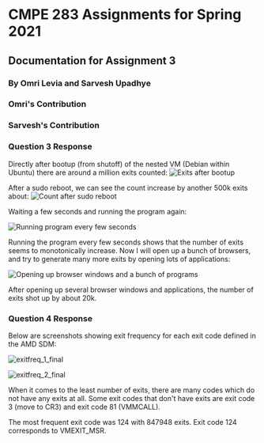 # CMPE 283 Assignments for Spring 2021
## Documentation for Assignment 3
### By Omri Levia and Sarvesh Upadhye

### Omri's Contribution
### Sarvesh's Contribution 

### Question 3 Response
Directly after bootup (from shutoff) of the nested VM (Debian within Ubuntu) there are around a million exits counted:
![Exits after bootup](https://user-images.githubusercontent.com/34635965/116606161-295efc00-a8e5-11eb-9fbd-29f01a34f5a1.png)

After a sudo reboot, we can see the count increase by another 500k exits about:
![Count after sudo reboot](https://user-images.githubusercontent.com/34635965/116606318-60351200-a8e5-11eb-958c-cbe356830be5.png)

Waiting a few seconds and running the program again:

![Running program every few seconds](https://user-images.githubusercontent.com/34635965/116606393-85c21b80-a8e5-11eb-92e9-b6216eb0a92c.png)

Running the program every few seconds shows that the number of exits seems to monotonically increase. Now I will open up a bunch of browsers, and try to generate many more exits by opening lots of applications:

![Opening up browser windows and a bunch of programs](https://user-images.githubusercontent.com/34635965/116606638-dc2f5a00-a8e5-11eb-90e4-4dd71a7e96fb.png)

After opening up several browser windows and applications, the number of exits shot up by about 20k. 

### Question 4 Response
Below are screenshots showing exit frequency for each exit code defined in the AMD SDM:

![exitfreq_1_final](https://user-images.githubusercontent.com/34635965/117212008-99222a80-adae-11eb-8e2b-2daad24b7a87.png)


![exitfreq_2_final](https://user-images.githubusercontent.com/34635965/117212026-9fb0a200-adae-11eb-8f4c-19ef891edcc9.png)


When it comes to the least number of exits, there are many codes which do not have any exits at all. Some exit codes that don't have exits are exit code 3 (move to CR3)
and exit code 81 (VMMCALL).

The most frequent exit code was 124 with 847948 exits. Exit code 124 corresponds to VMEXIT_MSR. 
